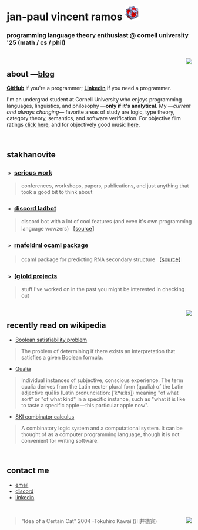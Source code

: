 # jan-paul vincent ramos ![alt text](./Data/icosi.png)
### programming language theory enthusiast @ cornell university '25 (math / cs / phil)

<br>

<img src="https://camo.githubusercontent.com/21a3ce80715bfadfef2b1576379cb6163a41ac0dd720cb6ae497f149f77aa3fd/68747470733a2f2f73706f746966792d6769746875622d70726f66696c652e76657263656c2e6170702f6170692f766965773f7569643d6e3837396f357a6b796b687764366967326e676a6b7a35757826636f7665725f696d6167653d74727565267468656d653d6e6f7661746f72656d" align="right">

## about —[blog](https://blog.jpramos.me)
[**GitHub**](https://github.com/jpVinnie) if you're a programmer; [**Linkedin**](https://www.linkedin.com/in/jpv-ramos/) if you need a programmer.

I'm an undergrad student at Cornell University who enjoys programming languages, linguistics, and philosophy —**only if it's analytical**. My —*current and always changing*— favorite areas of study are logic, type theory, category theory, semantics, and software verification. For objective film ratings [click here](https://letterboxd.com/Vinnely/), and for objectively good music [here](https://bandcamp.com/jpvinnely).

<br>

## stakhanovite
### ﹥ [serious work](https://research.jpramos.me)
> conferences, workshops, papers, publications, and just anything that took a good bit to think about 

### ﹥ [discord ladbot ](https://camto.github.io/Lad/Website/) 
> discord bot with a lot of cool features (and even it's own programming language wowzers) 【[source](https://github.com/Camto/Lad)】

### ﹥ [rnafoldml ocaml package ](https://jpramos.me/RNAfoldml/)
> ocaml package for predicting RNA secondary structure 【[source](https://github.com/jpVinnie/RNAfoldml)】

### ﹥ [(g)old projects](https://github.com/jpVinnie?tab=repositories&q=&type=&language=&sort=name)
> stuff I've worked on in the past you might be interested in checking out

<br>

<img height=500px src="https://raw.githubusercontent.com/jpVinnie/jpvinnie.github.io/master/Data/qualia.png" align="right">

## recently read on wikipedia 
- [Boolean satisfiability problem](https://en.wikipedia.org/wiki/Boolean_satisfiability_problem)
> The problem of determining if there exists an interpretation that satisfies a given Boolean formula. 

- [Qualia](https://en.wikipedia.org/wiki/Qualia)
> Individual instances of subjective, conscious experience. The term qualia derives from the Latin neuter plural form (qualia) of the Latin adjective quālis (Latin pronunciation: [ˈkʷaːlɪs]) meaning "of what sort" or "of what kind" in a specific instance, such as "what it is like to taste a specific apple — this particular apple now".

- [SKI combinator calculus](https://en.wikipedia.org/wiki/SKI_combinator_calculus)
> A combinatory logic system and a computational system. It can be thought of as a computer programming language, though it is not convenient for writing software.


<br>

## contact me
- [email](mailto:jvr34@cornell.edu)
- [discord](https://discord.com/users/294518633541926912)
- [linkedin](https://www.linkedin.com/in/jan-paul-v-ramos-6268bb208/)

<br>

> "Idea of a Certain Cat" 2004 -Tokuhiro Kawai (川井徳寛) <img height=100px src="https://raw.githubusercontent.com/jpVinnie/jpvinnie.github.io/master/Data/Tokuhiro%20Kawai2.jpg" align="right">
